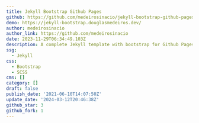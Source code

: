 ```yaml
---
title: Jekyll Bootstrap Github Pages
github: https://github.com/medeirosinacio/jekyll-bootstrap-github-pages
demo: https://jekyll-bootstrap.douglasmedeiros.dev/
author: medeirosinacio
author_link: https://github.com/medeirosinacio
date: 2023-11-29T06:34:49.103Z
description: A complete Jekyll template with bootstrap for Github Pages!
ssg:
  - Jekyll
css:
  - Bootstrap
  - SCSS
cms: []
category: []
draft: false
publish_date: '2021-06-10T14:07:50Z'
update_date: '2024-03-12T20:46:38Z'
github_star: 3
github_fork: 1
---
```

